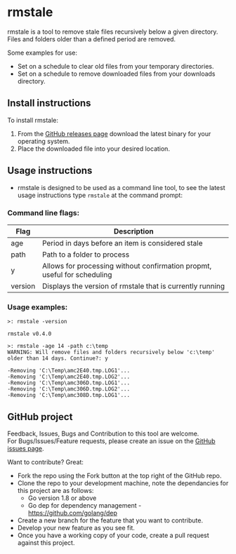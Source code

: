 # rmstale

rmstale is a tool to remove stale files recursively below a given directory.  
Files and folders older than a defined period are removed.

Some examples for use:  
* Set on a schedule to clear old files from your temporary directories.
* Set on a schedule to remove downloaded files from your downloads directory.

## Install instructions

To install rmstale:  
1. From the [GitHub releases page](https://github.com/danstis/rmstale/releases) download the latest binary for your operating system.
1. Place the downloaded file into your desired location.

## Usage instructions

* rmstale is designed to be used as a command line tool, to see the latest usage instructions type `rmstale` at the command prompt:

### Command line flags:

| Flag | Description |
| -- | -- |
| age | Period in days before an item is considered stale |
| path | Path to a folder to process |
| y | Allows for processing without confirmation propmt, useful for scheduling |
| version | Displays the version of rmstale that is currently running |

### Usage examples:

```
>: rmstale -version

rmstale v0.4.0
```

```
>: rmstale -age 14 -path c:\temp
WARNING: Will remove files and folders recursively below 'c:\temp' older than 14 days. Continue?: y

-Removing 'C:\Temp\amc2E40.tmp.LOG1'...
-Removing 'C:\Temp\amc2E40.tmp.LOG2'...
-Removing 'C:\Temp\amc306D.tmp.LOG1'...
-Removing 'C:\Temp\amc306D.tmp.LOG2'...
-Removing 'C:\Temp\amc308D.tmp.LOG1'...
```

## GitHub project

Feedback, Issues, Bugs and Contribution to this tool are welcome.  
For Bugs/Issues/Feature requests, please create an issue on the [GitHub issues page](https://github.com/danstis/rmstale/issues). 

Want to contribute? Great: 
* Fork the repo using the Fork button at the top right of the GitHub repo.
* Clone the repo to your development machine, note the dependancies for this project are as follows:
	* Go version 1.8 or above
	* Go dep for dependency management - https://github.com/golang/dep
* Create a new branch for the feature that you want to contribute.
* Develop your new feature as you see fit.
* Once you have a working copy of your code, create a pull request against this project.
